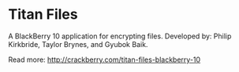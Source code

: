 # Titan Files
A BlackBerry 10 application for encrypting files.
Developed by: Philip Kirkbride, Taylor Brynes, and Gyubok Baik.

Read more: http://crackberry.com/titan-files-blackberry-10
